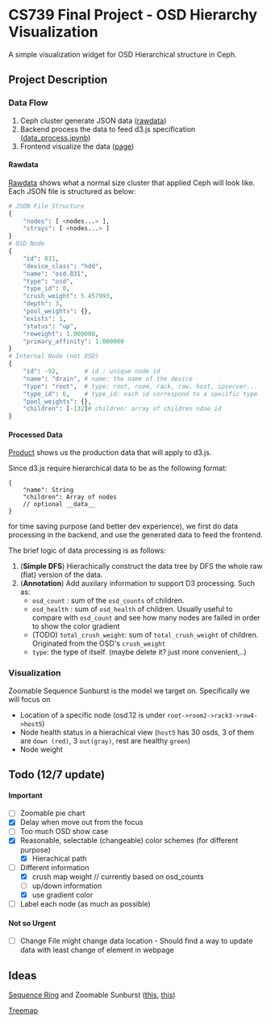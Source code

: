 # CS739 Final Project - OSD Hierarchy Visualization

A simple visualization widget for OSD Hierarchical structure in Ceph.



## Project Description

### Data Flow

1. Ceph cluster generate JSON data ([rawdata](./data/rawdata))
2. Backend process the data to feed d3.js specification ([data_process.ipynb](./data/data_process.ipynb))
3. Frontend visualize the data ([page](./index.html))

#### Rawdata

[Rawdata](./data/rawdata) shows what a normal size cluster that applied Ceph will look like. Each JSON file is structured as below:

```python
# JSON File Structure
{
    "nodes": [ <nodes...> ],
    "strays": [ <nodes...> ]
}
# OSD Node
{
    "id": 831,
    "device_class": "hdd",
    "name": "osd.831",
    "type": "osd",
    "type_id": 0,
    "crush_weight": 5.457993,
    "depth": 3,
    "pool_weights": {},
    "exists": 1,
    "status": "up",
    "reweight": 1.000000,
    "primary_affinity": 1.000000
}
# Internal Node (not OSD)
{
    "id": -92,		 # id : unique node id
    "name": "drain", # name: the name of the device
    "type": "root",  # type: root, room, rack, row, host, ipserver...
    "type_id": 6,    # type_id: each id correspond to a specific type
    "pool_weights": {},
    "children": [-132]# children: array of children ndoe id
}
```



#### Processed Data

[Product](./data/product) shows us the production data that will apply to d3.js.

Since d3.js require hierarchical data to be as the following format:

```
{
    "name": String
    "children": Array of nodes
    // optional __data__
}
```

for time saving purpose (and better dev experience), we first do data processing in the backend, and use the generated data to feed the frontend.

The brief logic of data processing is as follows:

1. (**Simple DFS**) Hierachically construct the data tree by DFS the whole raw (flat) version of the data.
2. (**Annotation**) Add auxilary information to support D3 processing. Such as:
   - `osd_count` : sum of the `osd_counts` of children.
   - `osd_health` : sum of `osd_health` of children. Usually useful to compare with `osd_count` and see how many nodes are failed in order to show the color gradient
   - (TODO) `total_crush_weight`: sum of `total_crush_weight` of children. Originated from the OSD's `crush_weight`
   - `type`: the type of itself. (maybe delete it? just more convenient,..)



### Visualization

Zoomable Sequence Sunburst is the model we target on. Specifically we will focus on

- Location of a specific node (osd.12 is under `root->room2->rack3->row4->host5`)
- Node health status in a hierachical view (`host5` has 30 osds, 3 of them are `down (red)`, 3 `out(gray)`, rest are healthy `green`)
- Node weight



## Todo (12/7 update)

#### Important

- [ ] Zoomable pie chart
- [x] Delay when move out from the focus
- [ ] Too much OSD show case
- [x] Reasonable, selectable (changeable) color schemes (for different purpose)
  - [x] Hierachical path
- [ ] Different information
  - [x] crush map weight // currently based on osd_counts
  - [ ] up/down information
  - [x] use gradient color
- [ ] Label each node (as much as possible)

#### Not so Urgent

- [ ] Change File might change data location - Should find a way to update data with least change of element in webpage



## Ideas

[Sequence Ring](./themes/visit-sequence) and Zoomable Sunburst ([this](https://bl.ocks.org/vasturiano/12da9071095fbd4df434e60d52d2d58d), [this](https://beta.observablehq.com/@mbostock/d3-sunburst))

[Treemap](http://mbostock.github.io/d3/talk/20111018/treemap.html)

